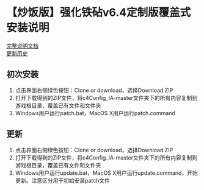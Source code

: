 # 【炒饭版】强化铁砧v6.4定制版覆盖式安装说明

[完整说明文档](https://github.com/Sebastian-c4/mods_collection/blob/master/BG2EE_IA_c4Customize.md)  
[更新历史](https://github.com/Sebastian-c4/mods_collection/blob/master/BG2EE_IA_c4Customize_Update.md)

## 初次安装
1. 点击界面右侧绿色按钮：Clone or download，选择Download ZIP
2. 打开下载得到的ZIP文件，将c4Config_IA-master文件夹下的所有内容复制到游戏根目录，覆盖已有文件和文件夹
3. Windows用户运行patch.bat，MacOS X用户运行patch.command

## 更新
1. 点击界面右侧绿色按钮：Clone or download，选择Download ZIP
2. 打开下载得到的ZIP文件，将c4Config_IA-master文件夹下的所有内容复制到游戏根目录，覆盖已有文件和文件夹
3. Windows用户运行update.bat，MacOS X用户运行update.command，开始更新。注意区分用于初始安装patch文件
